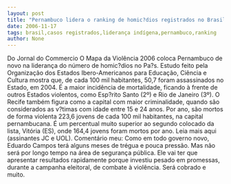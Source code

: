 ```yaml
---
layout: post
title: "Pernambuco lidera o ranking de homic?dios registrados no Brasil"
date: 2006-11-17
tags: brasil,casos registrados,liderança indígena,pernambuco,ranking
author: None
---
```

Do Jornal do Commercio
O Mapa da Violência 2006 coloca Pernambuco de novo na liderança do número de homic?dios no Pa?s. Estudo feito pela Organização dos Estados Ibero-Americanos para Educação, Ciência e Cultura mostra que, de cada 100 mil habitantes, 50,7 foram assassinados no Estado, em 2004. É a maior incidência de mortalidade, ficando à frente de outros Estados violentos, como Esp?rito Santo (2º) e Rio de Janeiro (3º). O Recife também figura como a capital com maior criminalidade, quando são considerados as v?timas com idade entre 15 e 24 anos. Por ano, são mortos de forma violenta 223,6 jovens de cada 100 mil habitantes, na capital pernambucana. É um percentual muito superior ao segundo colocado da lista, Vitória (ES), onde 164,4 jovens foram mortos por ano.
Leia mais aqui (assinantes JC e UOL).
Comentário meu:
Como em todo governo novo, Eduardo Campos terá alguns meses de trégua e pouca pressão. Mas não será por longo tempo na área de segurança pública. 
Ele vai ter que apresentar resultados rapidamente porque investiu pesado em promessas, durante a campanha eleitoral, de combate à violência.
Será cobrado e muito. 